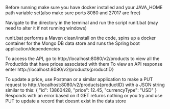 Before running make sure you have docker installed and your JAVA_HOME path variable set(also make sure ports 8080 and 27017 are free)

Navigate to the directory in the terminal and run the script runIt.bat (may need to alter it if not running windows)

runIt.bat performs a Maven clean/install on the code, spins up a docker container for the Mongo DB data store and 
    runs the Spring boot application/dependencies 
    
To access the API, go to http://localhost:8080/v2/products to view all the ProductIds that have prices associated with them
To view an API response enter http://localhost:8080/v2/products{productID}

To update a price, use Postman or a similar application to make a PUT request to http://localhost:8080/v2/products{productID}
    with a JSON string similar to this:
    {
        "id": 13860428,
        "price": 12.45,
        "currencyType": "USD"
    }
Responds with an error based on if GET returns nothing or you try and use PUT to update a record that doesnt exist in the data store
